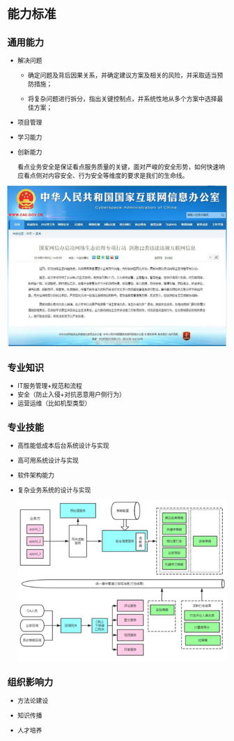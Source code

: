 # 能力标准



## 通用能力

- 解决问题

  - 确定问题及背后因果关系，并确定建议方案及相关的风险，并采取适当预防措施；

  - 将复杂问题进行拆分，指出关键控制点，并系统性地从多个方案中选择最佳方案；

- 项目管理

- 学习能力

- 创新能力

  看点业务安全是保证看点服务质量的关键，面对严峻的安全形势，如何快速响应看点侧对内容安全、行为安全等维度的要求是我们的生命线。

![国家互联网信息安全办公室通告](assets/安全形势-1.jpg)

## 专业知识

- IT服务管理+规范和流程
- 安全（防止入侵+对抗恶意用户侧行为）
- 运营运维（比如机型类型）

## 专业技能

- 高性能低成本后台系统设计与实现

- 高可用系统设计与实现

- 软件架构能力

- 复杂业务系统的设计与实现

  ![安全策略调度服务](assets/业务系统-1.png)


## 组织影响力

- 方法论建设

- 知识传播

- 人才培养

